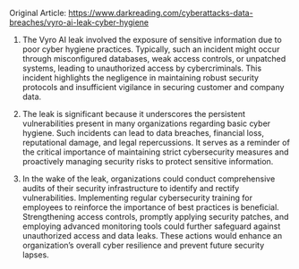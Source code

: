 Original Article: https://www.darkreading.com/cyberattacks-data-breaches/vyro-ai-leak-cyber-hygiene

1) The Vyro AI leak involved the exposure of sensitive information due to poor cyber hygiene practices. Typically, such an incident might occur through misconfigured databases, weak access controls, or unpatched systems, leading to unauthorized access by cybercriminals. This incident highlights the negligence in maintaining robust security protocols and insufficient vigilance in securing customer and company data.

2) The leak is significant because it underscores the persistent vulnerabilities present in many organizations regarding basic cyber hygiene. Such incidents can lead to data breaches, financial loss, reputational damage, and legal repercussions. It serves as a reminder of the critical importance of maintaining strict cybersecurity measures and proactively managing security risks to protect sensitive information.

3) In the wake of the leak, organizations could conduct comprehensive audits of their security infrastructure to identify and rectify vulnerabilities. Implementing regular cybersecurity training for employees to reinforce the importance of best practices is beneficial. Strengthening access controls, promptly applying security patches, and employing advanced monitoring tools could further safeguard against unauthorized access and data leaks. These actions would enhance an organization’s overall cyber resilience and prevent future security lapses.